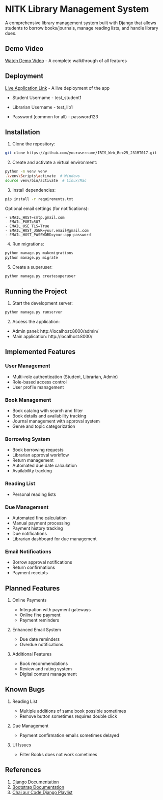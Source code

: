 # NITK Library Management System

A comprehensive library management system built with Django that allows students to borrow books/journals, manage reading lists, and handle library dues.

## Demo Video

[Watch Demo Video](https://youtu.be/placeholder) - A complete walkthrough of all features

## Deployment

[Live Application Link](https://iris-smartlibrary.onrender.com/) - A live deployment of the app

- Student Username - test_student1
- Librarian Username - test_lib1

- Password (common for all) - password123

## Installation

1. Clone the repository:
```bash
git clone https://github.com/yourusername/IRIS_Web_Rec25_231MT017.git
```

2. Create and activate a virtual environment:
```bash
python -m venv venv
.\venv\Scripts\activate  # Windows
source venv/bin/activate  # Linux/Mac
```

3. Install dependencies:
```bash
pip install -r requirements.txt
```


Optional email settings (for notifications):
```
- EMAIL_HOST=smtp.gmail.com
- EMAIL_PORT=587
- EMAIL_USE_TLS=True
- EMAIL_HOST_USER=your.email@gmail.com
- EMAIL_HOST_PASSWORD=your-app-password
```

4. Run migrations:
```bash
python manage.py makemigrations
python manage.py migrate
```

5. Create a superuser:
```bash
python manage.py createsuperuser
```

## Running the Project

1. Start the development server:
```bash
python manage.py runserver
```

2. Access the application:
- Admin panel: http://localhost:8000/admin/
- Main application: http://localhost:8000/


## Implemented Features

### User Management
- Multi-role authentication (Student, Librarian, Admin)
- Role-based access control
- User profile management

### Book Management
- Book catalog with search and filter
- Book details and availability tracking
- Journal management with approval system
- Genre and topic categorization

### Borrowing System
- Book borrowing requests
- Librarian approval workflow
- Return management
- Automated due date calculation
- Availability tracking

### Reading List
- Personal reading lists


### Due Management
- Automated fine calculation
- Manual payment processing
- Payment history tracking
- Due notifications
- Librarian dashboard for due management

### Email Notifications
- Borrow approval notifications
- Return confirmations
- Payment receipts

## Planned Features

1. Online Payments
   - Integration with payment gateways
   - Online fine payment
   - Payment reminders

2. Enhanced Email System
   - Due date reminders
   - Overdue notifications

3. Additional Features
   - Book recommendations
   - Review and rating system
   - Digital content management

## Known Bugs

1. Reading List
   - Multiple additions of same book possible sometimes
   - Remove button sometimes requires double click

2. Due Management
   - Payment confirmation emails sometimes delayed

3. UI Issues
   - Filter Books does not work sometimes

## References

1. [Django Documentation](https://docs.djangoproject.com/)
2. [Bootstrap Documentation](https://getbootstrap.com/docs/)
5. [Chai aur Code Django Playlist](https://www.youtube.com/playlist?list=PLu71SKxNbfoDOf-6vAcKmazT92uLnWAgy)


